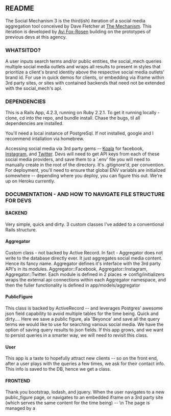 ## README

The Social Mechanism 3 is the third(ish)  iteration of a social media aggregation tool conceived by Dave Fletcher at [The Mechanism](https://github.com/theMechanism). This iteration is developed by [Avi Fox-Rosen](https://github.com/avifoxi) building on the prototypes of previous devs at this agency. 

### WHATSITDO?

A user inputs search terms and/or public entities, the social_mech queries multiple social media outlets and wraps all results to present in styles that prioritize a client's brand identity above the respective social media outlets' brand id. For use in quick demos for clients, or embedding via iframe within 3rd party sites, or sites with contained backends that need not be extended with the social_mech's api.

### DEPENDENCIES

This is a Rails App, 4.2.3, running on Ruby 2.2.1. 
To get it running locally - clone, cd into the repo, and bundle install. 
Chase the bugs, til all dependencies are installed. 

You'll need a local instance of PostgreSql. If not installed, google and I recommend intallation via homebrew. 

Accessing social media via 3rd party gems -- [Koala](https://github.com/arsduo/koala) for facebook, [Instagram](https://github.com/Instagram/instagram-ruby-gem), and [Twitter](https://github.com/sferik/twitter).
Devs will need to get API keys from each of these social media providers, and save them to a '.env' file you will need to manually create in the root of the directory. It's .gitignore'd, per convention. For deployment, you'll need to ensure that global ENV variabls are initialized somewhere -- depending where you deploy, you can figure this out. We're up on Heroku currently. 

### DOCUMENTATION - AND HOW TO NAVIGATE FILE STRUCTURE FOR DEVS
#### BACKEND
Very simple, quick and dirty. 
3 custom classes I've added to a conventional Rails structure. 

#### Aggregator
Custom class - not backed by Active Record. In fact - Aggregator does not write to the database directly ever. It just aggregates social media content. Hence its fancy name. 
Aggregator defines it's interface with the 3rd party API's in its modules. Aggregator::Facebook, Aggregator::Instagram, Aggregator::Twitter. Each module is defined in 2 places => config/initializers wraps the external api connections within each  Aggregator namespace, and then the fuller functionality is defined in app/models/aggregator

#### PublicFigure
This class is backed by ActiveRecord -- and leverages Postgres' awesome json field capability to avoid multiple tables for the time being. Quick and dirty.... 
Here we save a public figure, ala 'Beyonce' and save all the query terms we would like to use for searching various social media. We have the option of saving query results to json fields. If this app grows, and we want to persist queries in a smarter way, we will need to revisit this class. 

#### User
This app is a taste to hopefully attract new clients -- so on the front end, after a user plays with the queries a few times, we ask for their contact info. This info is saved to the DB, hence we get a class. 

#### FRONTEND
Thank you bootstrap, lodash, and jquery. 
When the user navigates to a new public_figure page, or navigates to an embedded iframe on a 3rd party site (which serves the same content for the time being) -- \n
The page is managed by a
